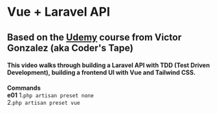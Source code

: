 # Vue + Laravel API
## Based on the [Udemy](https://www.udemy.com/laravel-api-development-vue-js-spa-from-scratch/) course from Victor Gonzalez (aka Coder's Tape)
#### This video walks through building a Laravel API with TDD (Test Driven Development), building a frontend UI with Vue and Tailwind CSS.
**Commands**  
**e01**
  1.`php artisan preset none`  
  2.`php artisan preset vue`  
